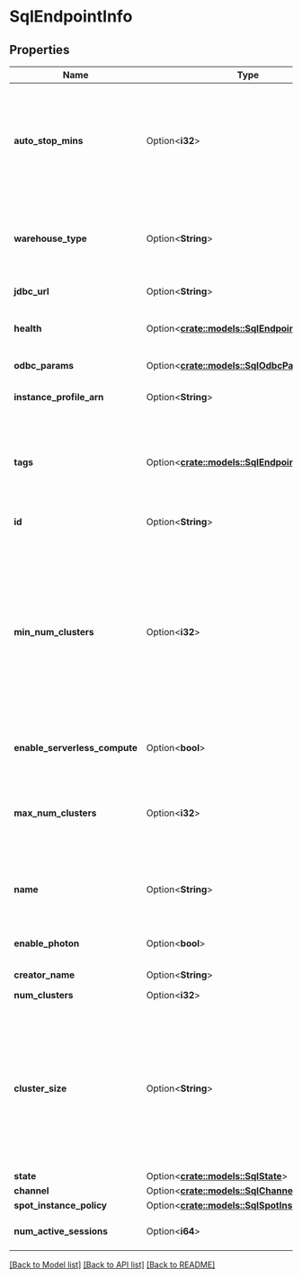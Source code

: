 # SqlEndpointInfo

## Properties

Name | Type | Description | Notes
------------ | ------------- | ------------- | -------------
**auto_stop_mins** | Option<**i32**> | The amount of time in minutes that a SQL warehouse must be idle (Ie., no RUNNING queries) before it is automatically stopped.  Supported values:   - Must be == 0 or >= 10 mins   - 0 indicates no autostop.  Defaults to 120 mins | [optional][default to 120]
**warehouse_type** | Option<**String**> | Warehouse type: `PRO` or `CLASSIC`. If you want to use serverless compute, you must set to `PRO` and also set the field `enable_serverless_compute` to `true`. | [optional]
**jdbc_url** | Option<**String**> | the jdbc connection string for this warehouse | [optional]
**health** | Option<[**crate::models::SqlEndpointHealth**](SqlEndpointHealth.md)> | Optional health status. Assume the warehouse is healthy if this field is not set. | [optional]
**odbc_params** | Option<[**crate::models::SqlOdbcParams**](SqlOdbcParams.md)> | ODBC parameters for the SQL warehouse | [optional]
**instance_profile_arn** | Option<**String**> | Deprecated. Instance profile used to pass IAM role to the cluster | [optional]
**tags** | Option<[**crate::models::SqlEndpointTags**](SqlEndpointTags.md)> | A set of key-value pairs that will be tagged on all resources (Eg., AWS instances and EBS volumes) associated with this SQL warehouse.  Supported values:   - Number of tags < 45. | [optional]
**id** | Option<**String**> | unique identifier for warehouse | [optional]
**min_num_clusters** | Option<**i32**> | Minimum number of available clusters that will be maintained for this SQL warehouse. Increasing this will ensure that a larger number of clusters are always running and therefore may reduce the cold start time for new queries. This is similar to reserved vs. revocable cores in a resource manager.  Supported values:   - Must be > 0   - Must be <= min(max_num_clusters, 30)  Defaults to 1 | [optional][default to 1]
**enable_serverless_compute** | Option<**bool**> | Configures whether the warehouse should use serverless compute | [optional]
**max_num_clusters** | Option<**i32**> | Maximum number of clusters that the autoscaler will create to handle concurrent queries.  Supported values:   - Must be >= min_num_clusters   - Must be <= 30.  Defaults to min_clusters if unset. | [optional]
**name** | Option<**String**> | Logical name for the cluster.  Supported values:   - Must be unique within an org.   - Must be less than 100 characters. | [optional]
**enable_photon** | Option<**bool**> | Configures whether the warehouse should use Photon optimized clusters.  Defaults to false. | [optional]
**creator_name** | Option<**String**> | warehouse creator name | [optional]
**num_clusters** | Option<**i32**> | current number of clusters running for the service | [optional]
**cluster_size** | Option<**String**> | Size of the clusters allocated for this warehouse. Increasing the size of a spark cluster allows you to run larger queries on it. If you want to increase the number of concurrent queries, please tune max_num_clusters.  Supported values: - 2X-Small - X-Small - Small - Medium - Large - X-Large - 2X-Large - 3X-Large - 4X-Large | [optional]
**state** | Option<[**crate::models::SqlState**](SqlState.md)> |  | [optional]
**channel** | Option<[**crate::models::SqlChannel**](SqlChannel.md)> | Channel Details | [optional]
**spot_instance_policy** | Option<[**crate::models::SqlSpotInstancePolicy**](SqlSpotInstancePolicy.md)> |  | [optional]
**num_active_sessions** | Option<**i64**> | current number of active sessions for the warehouse | [optional]

[[Back to Model list]](../README.md#documentation-for-models) [[Back to API list]](../README.md#documentation-for-api-endpoints) [[Back to README]](../README.md)


